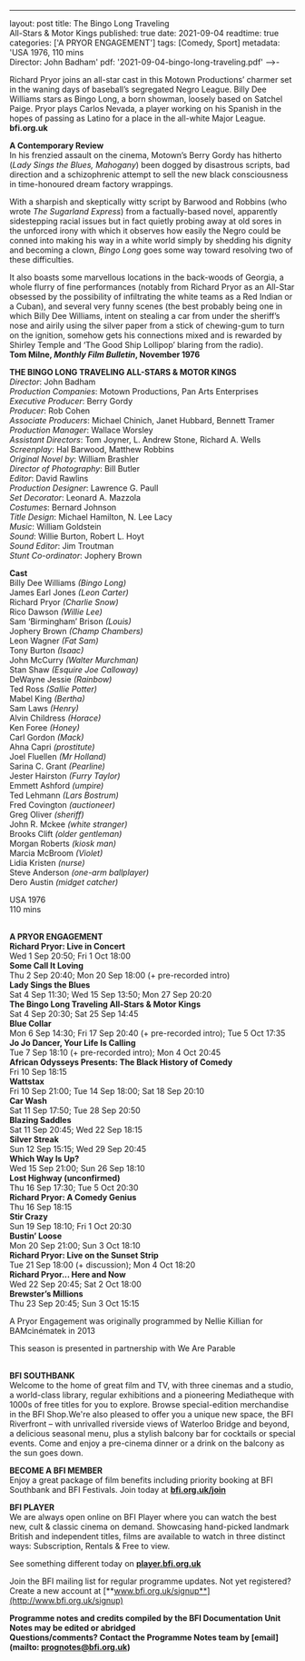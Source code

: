 ---
layout: post
title: The Bingo Long Traveling<br>All-Stars & Motor Kings
published: true
date: 2021-09-04
readtime: true
categories: ['A PRYOR ENGAGEMENT']
tags: [Comedy, Sport]
metadata: 'USA 1976, 110 mins<br> Director: John Badham'
pdf: '2021-09-04-bingo-long-traveling.pdf'
-->-

Richard Pryor joins an all-star cast in this Motown Productions’ charmer set in the waning days of baseball’s segregated Negro League. Billy Dee Williams stars as Bingo Long, a born showman, loosely based on Satchel Paige. Pryor plays Carlos Nevada, a player working on his Spanish in the hopes of passing as Latino for a place in the all-white Major League.<br>
**bfi.org.uk**<br>

**A Contemporary Review**<br>
In his frenzied assault on the cinema, Motown’s Berry Gordy has hitherto (_Lady Sings the Blues, Mahogany_) been dogged by disastrous scripts, bad direction and a schizophrenic attempt to sell the new black consciousness in time-honoured dream factory wrappings.

With a sharpish and skeptically witty script by Barwood and Robbins (who wrote _The Sugarland Express_) from a factually-based novel, apparently sidestepping racial issues but in fact quietly probing away at old sores in the unforced irony with which it observes how easily the Negro could be conned into making his way in a white world simply by shedding his dignity and becoming a clown, _Bingo Long_ goes some way toward resolving two of these difficulties.

It also boasts some marvellous locations in the back-woods of Georgia, a whole flurry of fine performances (notably from Richard Pryor as an All-Star obsessed by the possibility of infiltrating the white teams as a Red Indian or a Cuban), and several very funny scenes (the best probably being one in which Billy Dee Williams, intent on stealing a car from under the sheriff’s nose and airily using the silver paper from a stick of chewing-gum to turn on the ignition, somehow gets his connections mixed and is rewarded by Shirley Temple and ‘The Good Ship Lollipop’ blaring from the radio).<br>
**Tom Milne, _Monthly Film Bulletin_, November 1976**<br>

**THE BINGO LONG TRAVELING ALL-STARS & MOTOR KINGS**<br>
_Director_: John Badham  
_Production Companies_: Motown Productions, Pan Arts Enterprises  
_Executive Producer_: Berry Gordy  
_Producer_: Rob Cohen  
_Associate Producers_: Michael Chinich, Janet Hubbard, Bennett Tramer  
_Production Manager_: Wallace Worsley  
_Assistant Directors_: Tom Joyner, L. Andrew Stone, Richard A. Wells  
_Screenplay_: Hal Barwood, Matthew Robbins  
_Original Novel by_: William Brashler  
_Director of Photography_: Bill Butler  
_Editor_: David Rawlins  
_Production Designer_: Lawrence G. Paull  
_Set Decorator_: Leonard A. Mazzola  
_Costumes_: Bernard Johnson  
_Title Design_: Michael Hamilton, N. Lee Lacy  
_Music_: William Goldstein  
_Sound_: Willie Burton, Robert L. Hoyt  
_Sound Editor_: Jim Troutman  
_Stunt Co-ordinator_: Jophery Brown<br>

**Cast**<br>
Billy Dee Williams _(Bingo Long)_  
James Earl Jones _(Leon Carter)_  
Richard Pryor _(Charlie Snow)_  
Rico Dawson _(Willie Lee)_  
Sam ‘Birmingham’ Brison _(Louis)_  
Jophery Brown _(Champ Chambers)_  
Leon Wagner _(Fat Sam)_  
Tony Burton _(Isaac)_  
John McCurry _(Walter Murchman)_  
Stan Shaw _(Esquire Joe Calloway)_  
DeWayne Jessie _(Rainbow)_  
Ted Ross _(Sallie Potter)_  
Mabel King _(Bertha)_  
Sam Laws _(Henry)_  
Alvin Childress _(Horace)_  
Ken Foree _(Honey)_  
Carl Gordon _(Mack)_  
Ahna Capri _(prostitute)_  
Joel Fluellen _(Mr Holland)_  
Sarina C. Grant _(Pearline)_  
Jester Hairston _(Furry Taylor)_  
Emmett Ashford _(umpire)_  
Ted Lehmann _(Lars Bostrum)_  
Fred Covington _(auctioneer)_  
Greg Oliver _(sheriff)_  
John R. Mckee _(white stranger)_  
Brooks Clift _(older gentleman)_  
Morgan Roberts _(kiosk man)_  
Marcia McBroom _(Violet)_  
Lidia Kristen _(nurse)_  
Steve Anderson _(one-arm ballplayer)_  
Dero Austin _(midget catcher)_<br>

USA 1976<br>
110 mins<br>
<br>

**A PRYOR ENGAGEMENT**<br>
**Richard Pryor: Live in Concert**<br>
Wed 1 Sep 20:50; Fri 1 Oct 18:00<br>
**Some Call It Loving**<br>
Thu 2 Sep 20:40; Mon 20 Sep 18:00 (+ pre-recorded intro)<br>
**Lady Sings the Blues**<br>
Sat 4 Sep 11:30; Wed 15 Sep 13:50; Mon 27 Sep 20:20<br>
**The Bingo Long Traveling All-Stars & Motor Kings**<br>
Sat 4 Sep 20:30; Sat 25 Sep 14:45<br>
**Blue Collar**<br>
Mon 6 Sep 14:30; Fri 17 Sep 20:40 (+ pre-recorded intro); Tue 5 Oct 17:35<br>
**Jo Jo Dancer, Your Life Is Calling**<br>
Tue 7 Sep 18:10 (+ pre-recorded intro); Mon 4 Oct 20:45<br>
**African Odysseys Presents: The Black History of Comedy**<br>
Fri 10 Sep 18:15<br>
**Wattstax**<br>
Fri 10 Sep 21:00; Tue 14 Sep 18:00; Sat 18 Sep 20:10<br>
**Car Wash**<br>
Sat 11 Sep 17:50; Tue 28 Sep 20:50<br>
**Blazing Saddles**<br>
Sat 11 Sep 20:45; Wed 22 Sep 18:15<br>
**Silver Streak**<br>
Sun 12 Sep 15:15; Wed 29 Sep 20:45<br>
**Which Way Is Up?**<br>
Wed 15 Sep 21:00; Sun 26 Sep 18:10<br>
**Lost Highway (unconfirmed)**<br>
Thu 16 Sep 17:30; Tue 5 Oct 20:30<br>
**Richard Pryor: A Comedy Genius**<br>
Thu 16 Sep 18:15<br>
**Stir Crazy**<br>
Sun 19 Sep 18:10; Fri 1 Oct 20:30<br>
**Bustin’ Loose**<br>
Mon 20 Sep 21:00; Sun 3 Oct 18:10<br>
**Richard Pryor: Live on the Sunset Strip**<br>
Tue 21 Sep 18:00 (+ discussion); Mon 4 Oct 18:20<br>
**Richard Pryor... Here and Now**<br>
Wed 22 Sep 20:45; Sat 2 Oct 18:00<br>
**Brewster’s Millions**<br>
Thu 23 Sep 20:45; Sun 3 Oct 15:15<br>

A Pryor Engagement was originally programmed by Nellie Killian for BAMcinématek in 2013<br>

This season is presented in partnership with We Are Parable<br>
<br>

**BFI SOUTHBANK**  
Welcome to the home of great film and TV, with three cinemas and a studio, a world-class library, regular exhibitions and a pioneering Mediatheque with 1000s of free titles for you to explore. Browse special-edition merchandise in the BFI Shop.We&#39;re also pleased to offer you a unique new space, the BFI Riverfront – with unrivalled riverside views of Waterloo Bridge and beyond, a delicious seasonal menu, plus a stylish balcony bar for cocktails or special events. Come and enjoy a pre-cinema dinner or a drink on the balcony as the sun goes down.  

**BECOME A BFI MEMBER**  
Enjoy a great package of film benefits including priority booking at BFI Southbank and BFI Festivals. Join today at [**bfi.org.uk/join**](http://www.bfi.org.uk/join)  

**BFI PLAYER**  
 We are always open online on BFI Player where you can watch the best new, cult &amp; classic cinema on demand. Showcasing hand-picked landmark British and independent titles, films are available to watch in three distinct ways: Subscription, Rentals &amp; Free to view.  

See something different today on [**player.bfi.org.uk**](https://player.bfi.org.uk)  

Join the BFI mailing list for regular programme updates. Not yet registered? Create a new account at [**www.bfi.org.uk/signup**](http://www.bfi.org.uk/signup)

**Programme notes and credits compiled by the BFI Documentation Unit  
Notes may be edited or abridged  
Questions/comments? Contact the Programme Notes team by [email](mailto: prognotes@bfi.org.uk)**
<!--stackedit_data:
eyJoaXN0b3J5IjpbMTAxMjAzNzk4NCw1OTI5NTc4MTFdfQ==
-->